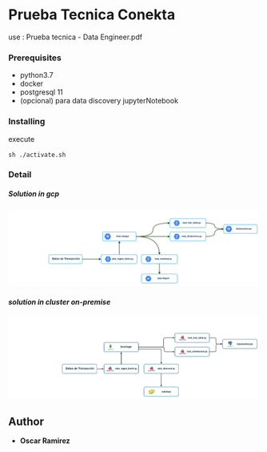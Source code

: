 # Prueba Tecnica Conekta

use : Prueba tecnica - Data Engineer.pdf



### Prerequisites

* python3.7
* docker
* postgresql 11
* (opcional) para data discovery jupyterNotebook 


### Installing

execute

```
sh ./activate.sh
```


### Detail
##### Solution in gcp
![Alt text]( images/solucion_cloud.png)

##### solution in cluster on-premise
![Alt text]( images/cluster_onpremise.jpg)

## Author
* **Oscar Ramirez**
